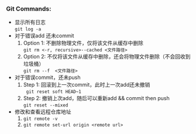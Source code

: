 ### Git Commands:
- 显示所有日志  
```git log -a ```
- 对于错误add 还未commit
  1. Option 1: 不删除物理文件，仅将该文件从缓存中删除    
    ```git rm <-r, recursive>--cached <文件路径> ```   
  2. Option 2: 不仅将该文件从缓存中删除，还会将物理文件删除（不会回收到垃圾桶）   
    ```git rm --f  <文件路径>```
- 对于错误commit，还未push
  1. Step 1: 回滚到上一次commit，此时上一次add还未撤销   
    ``` git reset soft HEAD~1```   
  2. Step 2: 撤销上次add，随后可以重新add && commit then push   
    ```git reset --mixed```
- 修改和查看远程仓库地址   
  1.  ```git remote -v```   
  2.  ```git remote set-url origin <remote url>```